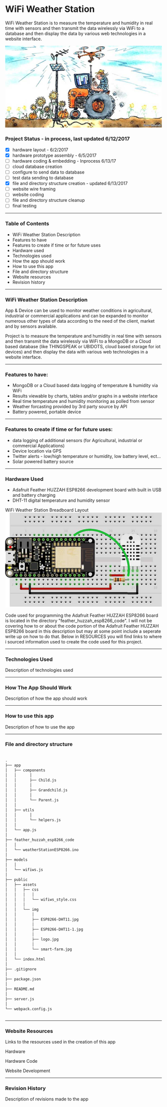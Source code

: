 # WiFi Weather Station
WiFi Weather Station is to measure the temperature and humidity in real time with sensors and then transmit the data wirelessly via WiFi to a database and then display the data by various web technologies in a website interface.

![WiFi Weather Station](public/assets/img/smart-farm.jpg)


### Project Status - in process, last updated 6/12/2017

  - [x]  hardware layout - 6/2/2017
  - [x]  hardware prototype assembly - 6/5/2017
  - [ ]  hardware coding & embedding - Inprocess 6/13/17
  - [ ]  cloud database creation
  - [ ]  configure to send data to database
  - [ ]  test data sending to database  
  - [x]  file and directory structure creation  - updated 6/13/2017
  - [ ]  website wire framing  
  - [ ]  website coding
  - [ ]  file and directory structure cleanup
  - [ ]  final testing
  
----

### Table of Contents

  -  WiFi Weather Station Description
  -  Features to have 
  -  Features to create if time or for future uses
  -  Hardware used
  -  Technologies used 
  -  How the app should work
  -  How to use this app
  -  File and directory structure
  -  Website resources
  -  Revision history
  
----

### WiFi Weather Station Description
App & Device can be used to monitor weather conditions in agricultural, industrial or commercial applications and can be expanded to monitor numerous other types of data according to the need of the client, market and by sensors available. 

Project is to measure the temperature and humidity in real time with sensors and then transmit the data wirelessly via WiFi to a MongoDB or a Cloud based database (like THINGSPEAK or UBIDOTS, cloud based storage for iot devices) and then display the data with various web technologies in a website interface.


----

### Features to have:
- MongoDB or a Cloud based data logging of temperature & humidity via WiFi
- Results viewable by charts, tables and/or graphs in a website interface
- Real time  temperature and humidity monitoring as polled from sensor 
- Weather forcasting provided by 3rd party source by API
- Battery powered, portable device


----

### Features to create if time or for future uses:
- data logging of additional sensors (for Agricultural, industrial or commercial Applications)
- Device location via GPS
- Twitter alerts - low/high temperature or humidity, low battery level, ect...
- Solar powered battery source


----

### Hardware Used

  - Adafruit Feather HUZZAH ESP8266 development board with built in USB and battery charging 
  - DHT-11 digital temperature and humidity sensor  
  
  
  WiFi Weather Station Breadboard Layout  
![WiFi Weather Station Breadboard Layout](public/assets/img/ESP8266-DHT11.jpg)
	
Code used for programming the Adafruit Feather HUZZAH ESP8266 board is located in the directory "feather_huzzah_esp8266_code".  I will not be covering how to or about the code portion of the Adafruit Feather HUZZAH ESP8266 board in this description but may at some point include a seperate write up on how to do that. Below in RESOURCES you will find links to where i sourced information used to create the code used for this project.
	
----

### Technologies Used

Description of technologies used 


----

### How The App Should Work

Description of how the app should work



----

### How to use this app

Description of how to use the app



----

### File and directory structure

```

.
├── app
│   ├── components
│   │      │
│   │      ├── Child.js
│   │      │
│   │      ├── Grandchild.js
│   │      │
│   │      └── Parent.js
│   │
│   ├── utils
│   │      │
│   │      └── helpers.js
│   │
│   └── app.js
│ 
├── feather_huzzah_esp8266_code
│   │
│   └── weatherStationESP8266.ino
│
├── models
│   │
│   └── wifiws.js
│ 
├── public
│   ├── assets
│   │   ├── css
│   │   │   │
│   │   │   └── wifiws_style.css
│   │   │
│   │   └── img
│   │       │
│   │       ├── ESP8266-DHT11.jpg
│   │       │
│   │       ├── ESP8266-DHT11-1.jpg
│   │       │
│   │       ├── logo.jpg
│   │       │
│   │       └── smart-farm.jpg
│   │
│   └── index.html
│
├── .gitignore
│
├── package.json
│
├── README.md
│
├── server.js
│
└── webpack.config.js
              

```


----
### Website Resources 

Links to the resources used in the creation of this app

Hardware 



Hardware Code



Website Development

----
### Revision History 

Description of revisions made to the app


